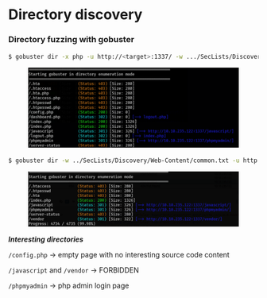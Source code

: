 # Directory discovery

### Directory fuzzing with gobuster

```bash
$ gobuster dir -x php -u http://<target>:1337/ -w .../SecLists/Discovery/Web-Content/common.txt
```

<figure><img src="../../../../.gitbook/assets/image (13).png" alt=""><figcaption></figcaption></figure>

```bash
$ gobuster dir -w ../SecLists/Discovery/Web-Content/common.txt -u http://<target>:1337/
```

<figure><img src="../../../../.gitbook/assets/image.png" alt=""><figcaption></figcaption></figure>

_**Interesting directories**_

`/config.php` -> empty page with no interesting source code content

`/javascript` and `/vendor` -> FORBIDDEN

`/phpmyadmin` -> php admin login page
